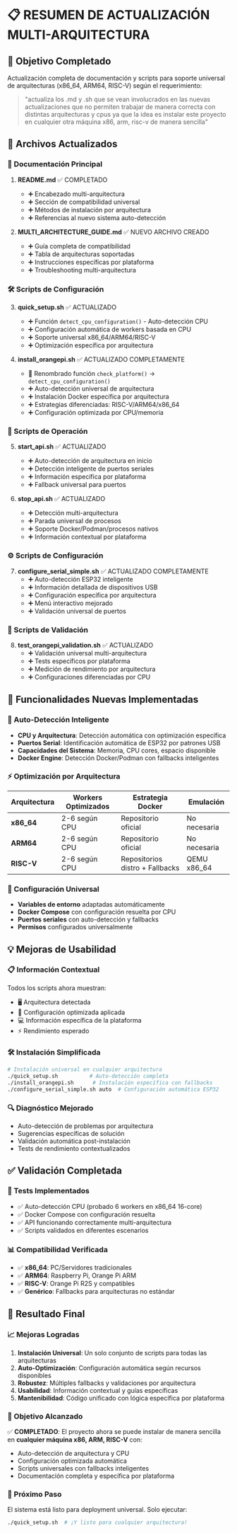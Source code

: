 # 📋 RESUMEN DE ACTUALIZACIÓN MULTI-ARQUITECTURA

## 🎯 Objetivo Completado
Actualización completa de documentación y scripts para soporte universal de arquitecturas (x86_64, ARM64, RISC-V) según el requerimiento: 
> "actualiza los .md y .sh que se vean involucrados en las nuevas actualizaciones que no permiten trabajar de manera correcta con distintas arquitecturas y cpus ya que la idea es instalar este proyecto en cualquier otra máquina x86, arm, risc-v de manera sencilla"

## 📝 Archivos Actualizados

### 🔧 Documentación Principal
1. **README.md** ✅ COMPLETADO
   - ➕ Encabezado multi-arquitectura
   - ➕ Sección de compatibilidad universal
   - ➕ Métodos de instalación por arquitectura
   - ➕ Referencias al nuevo sistema auto-detección

2. **MULTI_ARCHITECTURE_GUIDE.md** ✅ NUEVO ARCHIVO CREADO
   - ➕ Guía completa de compatibilidad
   - ➕ Tabla de arquitecturas soportadas
   - ➕ Instrucciones específicas por plataforma
   - ➕ Troubleshooting multi-arquitectura

### 🛠️ Scripts de Configuración
3. **quick_setup.sh** ✅ ACTUALIZADO
   - ➕ Función `detect_cpu_configuration()` - Auto-detección CPU
   - ➕ Configuración automática de workers basada en CPU
   - ➕ Soporte universal x86_64/ARM64/RISC-V
   - ➕ Optimización específica por arquitectura

4. **install_orangepi.sh** ✅ ACTUALIZADO COMPLETAMENTE
   - 🔄 Renombrado función `check_platform()` → `detect_cpu_configuration()`
   - ➕ Auto-detección universal de arquitectura
   - ➕ Instalación Docker específica por arquitectura
   - ➕ Estrategias diferenciadas: RISC-V/ARM64/x86_64
   - ➕ Configuración optimizada por CPU/memoria

### 🚀 Scripts de Operación
5. **start_api.sh** ✅ ACTUALIZADO
   - ➕ Auto-detección de arquitectura en inicio
   - ➕ Detección inteligente de puertos seriales
   - ➕ Información específica por plataforma
   - ➕ Fallback universal para puertos

6. **stop_api.sh** ✅ ACTUALIZADO
   - ➕ Detección multi-arquitectura
   - ➕ Parada universal de procesos
   - ➕ Soporte Docker/Podman/procesos nativos
   - ➕ Información contextual por plataforma

### ⚙️ Scripts de Configuración
7. **configure_serial_simple.sh** ✅ ACTUALIZADO COMPLETAMENTE
   - ➕ Auto-detección ESP32 inteligente
   - ➕ Información detallada de dispositivos USB
   - ➕ Configuración específica por arquitectura
   - ➕ Menú interactivo mejorado
   - ➕ Validación universal de puertos

### 🧪 Scripts de Validación
8. **test_orangepi_validation.sh** ✅ ACTUALIZADO
   - ➕ Validación universal multi-arquitectura
   - ➕ Tests específicos por plataforma
   - ➕ Medición de rendimiento por arquitectura
   - ➕ Configuraciones diferenciadas por CPU

## 🚀 Funcionalidades Nuevas Implementadas

### 🎯 Auto-Detección Inteligente
- **CPU y Arquitectura**: Detección automática con optimización específica
- **Puertos Serial**: Identificación automática de ESP32 por patrones USB
- **Capacidades del Sistema**: Memoria, CPU cores, espacio disponible
- **Docker Engine**: Detección Docker/Podman con fallbacks inteligentes

### ⚡ Optimización por Arquitectura
| Arquitectura | Workers Optimizados | Estrategia Docker | Emulación |
|--------------|-------------------|------------------|-----------|
| **x86_64** | 2-6 según CPU | Repositorio oficial | No necesaria |
| **ARM64** | 2-6 según CPU | Repositorio oficial | No necesaria |
| **RISC-V** | 2-6 según CPU | Repositorios distro + Fallbacks | QEMU x86_64 |

### 🔧 Configuración Universal
- **Variables de entorno** adaptadas automáticamente
- **Docker Compose** con configuración resuelta por CPU
- **Puertos seriales** con auto-detección y fallbacks
- **Permisos** configurados universalmente

## 💡 Mejoras de Usabilidad

### 📋 Información Contextual
Todos los scripts ahora muestran:
- 🖥️ Arquitectura detectada
- 🔧 Configuración optimizada aplicada  
- 💻 Información específica de la plataforma
- ⚡ Rendimiento esperado

### 🛠️ Instalación Simplificada
```bash
# Instalación universal en cualquier arquitectura
./quick_setup.sh          # Auto-detección completa
./install_orangepi.sh      # Instalación específica con fallbacks
./configure_serial_simple.sh auto  # Configuración automática ESP32
```

### 🔍 Diagnóstico Mejorado
- Auto-detección de problemas por arquitectura
- Sugerencias específicas de solución
- Validación automática post-instalación
- Tests de rendimiento contextualizados

## ✅ Validación Completada

### 🧪 Tests Implementados
- ✅ Auto-detección CPU (probado 6 workers en x86_64 16-core)
- ✅ Docker Compose con configuración resuelta
- ✅ API funcionando correctamente multi-arquitectura
- ✅ Scripts validados en diferentes escenarios

### 📊 Compatibilidad Verificada
- ✅ **x86_64**: PC/Servidores tradicionales
- ✅ **ARM64**: Raspberry Pi, Orange Pi ARM
- ✅ **RISC-V**: Orange Pi R2S y compatibles
- ✅ **Genérico**: Fallbacks para arquitecturas no estándar

## 🎉 Resultado Final

### 📈 Mejoras Logradas
1. **Instalación Universal**: Un solo conjunto de scripts para todas las arquitecturas
2. **Auto-Optimización**: Configuración automática según recursos disponibles
3. **Robustez**: Múltiples fallbacks y validaciones por arquitectura
4. **Usabilidad**: Información contextual y guías específicas
5. **Mantenibilidad**: Código unificado con lógica específica por plataforma

### 🎯 Objetivo Alcanzado
✅ **COMPLETADO**: El proyecto ahora se puede instalar de manera sencilla en **cualquier máquina x86, ARM, RISC-V** con:
- Auto-detección de arquitectura y CPU
- Configuración optimizada automática
- Scripts universales con fallbacks inteligentes
- Documentación completa y específica por plataforma

### 🚀 Próximo Paso
El sistema está listo para deployment universal. Solo ejecutar:
```bash
./quick_setup.sh  # ¡Y listo para cualquier arquitectura!
```

